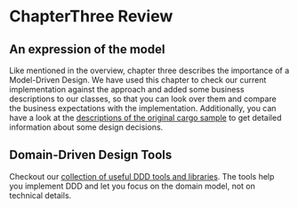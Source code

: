 # ChapterThree Review

## An expression of the model
Like mentioned in the overview, chapter three describes the importance of a Model-Driven Design. We have used this chapter to check our current implementation against the approach and added some business descriptions to our classes, so that you can look over them and compare the business expectations with the implementation.
Additionally, you can have a look at the [descriptions of the original cargo sample](http://dddsample.sourceforge.net/characterization.html) to get detailed information about some design decisions.

## Domain-Driven Design Tools
Checkout our [collection of useful DDD tools and libraries](https://github.com/codeliner/php-ddd-cargo-sample/blob/master/docs/domain-driven-design-tools.md). The tools help you implement DDD and let you focus on the domain model, not on technical details.
